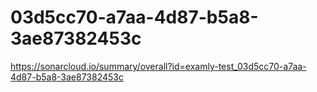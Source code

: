 # 03d5cc70-a7aa-4d87-b5a8-3ae87382453c
https://sonarcloud.io/summary/overall?id=examly-test_03d5cc70-a7aa-4d87-b5a8-3ae87382453c
